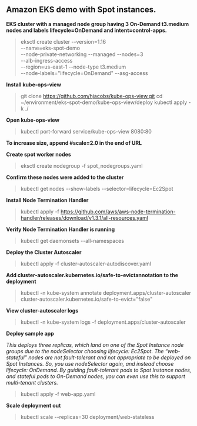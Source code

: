 ## Amazon EKS demo with Spot instances.

**EKS cluster with a managed node group having 3 On-Demand t3.medium nodes and labels lifecycle=OnDemand and intent=control-apps.**


> eksctl create cluster --version=1.16 \
> --name=eks-spot-demo \
> --node-private-networking --managed --nodes=3 \
> --alb-ingress-access \
> --region=us-east-1 --node-type t3.medium \
> --node-labels="lifecycle=OnDemand" --asg-access

**Install kube-ops-view**


> git clone https://github.com/hjacobs/kube-ops-view.git
> cd ~/environment/eks-spot-demo/kube-ops-view/deploy
> kubectl apply -k ./

**Open kube-ops-view**


> kubectl port-forward service/kube-ops-view 8080:80

**To increase size, append #scale=2.0 in the end of URL**

**Create spot worker nodes**


> eksctl create nodegroup -f spot_nodegroups.yaml

**Confirm these nodes were added to the cluster**


> kubectl get nodes --show-labels --selector=lifecycle=Ec2Spot

**Install Node Termination Handler**


> kubectl apply -f https://github.com/aws/aws-node-termination-handler/releases/download/v1.3.1/all-resources.yaml

**Verify Node Termination Handler is running**


> kubectl get daemonsets --all-namespaces

**Deploy the Cluster Autoscaler**


> kubectl apply -f cluster-autoscaler-autodiscover.yaml

**Add cluster-autoscaler.kubernetes.io/safe-to-evictannotation to the deployment**


> kubectl -n kube-system annotate deployment.apps/cluster-autoscaler cluster-autoscaler.kubernetes.io/safe-to-evict="false"

**View cluster-autoscaler logs**


> kubectl -n kube-system logs -f deployment.apps/cluster-autoscaler

**Deploy sample app**


*This deploys three replicas, which land on one of the Spot Instance node groups due to the nodeSelector choosing lifecycle: Ec2Spot. The “web-stateful” nodes are not fault-tolerant and not appropriate to be deployed on Spot Instances. So, you use nodeSelector again, and instead choose lifecycle: OnDemand. By guiding fault-tolerant pods to Spot Instance nodes, and stateful pods to On-Demand nodes, you can even use this to support multi-tenant clusters.*

> kubectl apply -f web-app.yaml

**Scale deployment out**


> kubectl scale --replicas=30 deployment/web-stateless
